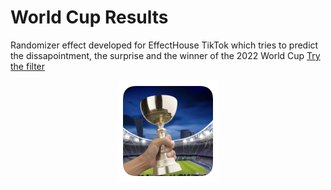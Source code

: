 # World Cup Results

Randomizer effect developed for EffectHouse TikTok which tries to predict the dissapointment, the surprise and the winner of the 2022 World Cup
<a href="https://vm.tiktok.com/ZM2kS9yyq/" target="_blank">Try the filter</a>
<p align="center">
  <img src="/icon.png">
</p>